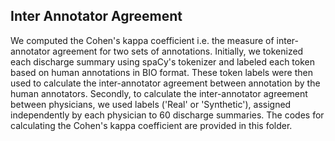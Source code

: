 ## Inter Annotator Agreement
We computed the Cohen's kappa coefficient i.e. the measure of inter-annotator agreement for two sets of annotations. Initially, we tokenized each discharge summary using spaCy's tokenizer and labeled each token based on human annotations in BIO format. These token labels were then used to calculate the inter-annotator agreement between annotation by the human annotators. Secondly, to calculate the inter-annotator agreement between physicians, we used labels ('Real' or 'Synthetic'), assigned independently by each physician to 60 discharge summaries. The codes for calculating the Cohen's kappa coefficient are provided in this folder.
